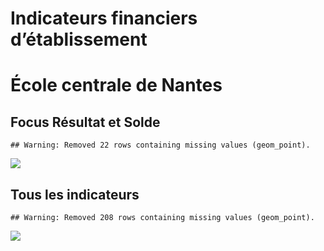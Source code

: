 Indicateurs financiers d’établissement
================

# École centrale de Nantes

## Focus Résultat et Solde

    ## Warning: Removed 22 rows containing missing values (geom_point).

![](école_centrale_de_nantes_files/figure-gfm/etab.focus-1.png)<!-- -->

## Tous les indicateurs

    ## Warning: Removed 208 rows containing missing values (geom_point).

![](école_centrale_de_nantes_files/figure-gfm/etab-1.png)<!-- -->
